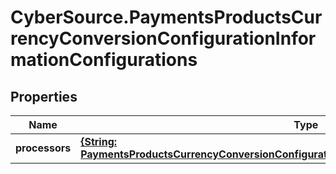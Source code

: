 # CyberSource.PaymentsProductsCurrencyConversionConfigurationInformationConfigurations

## Properties
Name | Type | Description | Notes
------------ | ------------- | ------------- | -------------
**processors** | [**{String: PaymentsProductsCurrencyConversionConfigurationInformationConfigurationsProcessors}**](PaymentsProductsCurrencyConversionConfigurationInformationConfigurationsProcessors.md) |  | [optional] 


